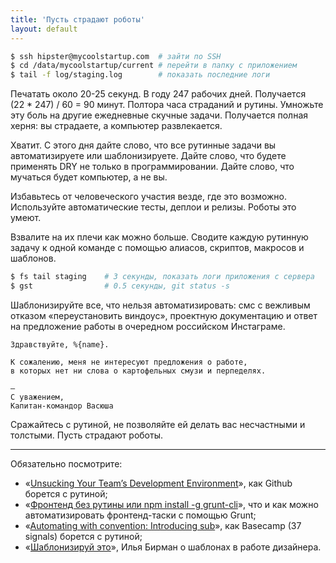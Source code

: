 ```yaml
---
title: 'Пусть страдают роботы'
layout: default
---
```



```bash
$ ssh hipster@mycoolstartup.com  # зайти по SSH
$ cd /data/mycoolstartup/current # перейти в папку с приложением
$ tail -f log/staging.log        # показать последние логи
```

Печатать около 20-25 секунд. В году 247 рабочих дней. Получается <nobr>(22 * 247) / 60 = 90</nobr> минут. Полтора часа страданий и рутины. Умножьте эту боль на другие ежедневные скучные задачи. Получается полная херня: вы страдаете, а компьютер развлекается.

Хватит. С этого дня дайте слово, что все рутинные задачи вы автоматизируете или шаблонизируете. Дайте слово, что будете применять DRY не только в программировании. Дайте слово, что мучаться будет компьютер, а не вы.

Избавьтесь от человеческого участия везде, где это возможно. Используйте автоматические тесты, деплои и релизы. Роботы это умеют.

Взвалите на их плечи как можно больше. Сводите каждую рутинную задачу к одной команде с помощью алиасов, скриптов, макросов и шаблонов.

```bash
$ fs tail staging    # 3 секунды, показать логи приложения с сервера
$ gst                # 0.5 секунды, git status -s
```

Шаблонизируйте все, что нельзя автоматизировать: смс с вежливым отказом «переустановить виндоус», проектную документацию и ответ на предложение работы в очередном российском Инстаграме.

```
Здравствуйте, %{name}.

К сожалению, меня не интересуют предложения о работе,
в которых нет ни слова о картофельных смузи и перпеделях.

—
С уважением,
Капитан-командор Васюша
```

<div class="outstanding">
  Сражайтесь с рутиной, не позволяйте ей делать вас несчастными и толстыми.
  Пусть страдают роботы.
</div>

--------------------------------

Обязательно посмотрите:

* «[Unsucking Your Team’s Development Environment](http://zachholman.com/talk/unsucking-your-teams-development-environment/)», как Github борется с рутиной;
* «[Фронтенд без рутины или npm install -g grunt-cli](http://sho.io/grunt)», что и как можно автоматизировать фронтенд-таски с помощью Grunt;
* «[Automating with convention: Introducing sub](http://signalvnoise.com/posts/3264-automating-with-convention-introducing-sub)», как Basecamp (37 signals) борется с рутиной;
* «[Шаблонизируй это](https://www.youtube.com/watch?v=ynr51b3_PFE)», Илья Бирман о шаблонах в работе дизайнера.
